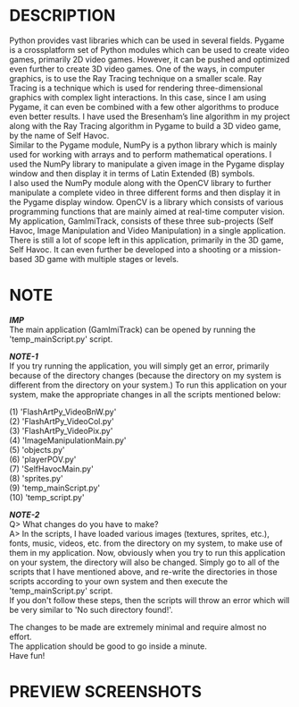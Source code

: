 # DESCRIPTION
Python provides vast libraries which can be used in several fields. Pygame is a crossplatform set of Python modules which can be used to create video games, primarily
2D video games. However, it can be pushed and optimized even further to create 3D
video games. One of the ways, in computer graphics, is to use the Ray Tracing
technique on a smaller scale. Ray Tracing is a technique which is used for rendering
three-dimensional graphics with complex light interactions. In this case, since I am
using Pygame, it can even be combined with a few other algorithms to produce even
better results. I have used the Bresenham’s line algorithm in my project along with
the Ray Tracing algorithm in Pygame to build a 3D video game, by the name of Self
Havoc.   
Similar to the Pygame module, NumPy is a python library which is mainly
used for working with arrays and to perform mathematical operations. I used the
NumPy library to manipulate a given image in the Pygame display window and then
display it in terms of Latin Extended (B) symbols.   
I also used the NumPy module
along with the OpenCV library to further manipulate a complete video in three
different forms and then display it in the Pygame display window. OpenCV is a
library which consists of various programming functions that are mainly aimed at
real-time computer vision.   
My application, GamImiTrack, consists of these three
sub-projects (Self Havoc, Image Manipulation and Video Manipulation) in a single
application. There is still a lot of scope left in this application, primarily in the 3D game,
Self Havoc. It can even further be developed into a shooting or a mission-based 3D
game with multiple stages or levels.

# NOTE
***IMP***  
The main application (GamImiTrack) can be opened by running the 'temp_mainScript.py' script.  

***NOTE-1***  
If you try running the application, you will simply get an error, primarily because of the directory changes (because the directory on my system is different from the directory on your system.)
To run this application on your system, make the appropriate changes in all the scripts mentioned below:

(1) 'FlashArtPy_VideoBnW.py'  
(2) 'FlashArtPy_VideoCol.py'   
(3) 'FlashArtPy_VideoPix.py'  
(4) 'ImageManipulationMain.py'  
(5) 'objects.py'  
(6) 'playerPOV.py'  
(7) 'SelfHavocMain.py'  
(8) 'sprites.py'  
(9) 'temp_mainScript.py'  
(10) 'temp_script.py'    

***NOTE-2***  
Q> What changes do you have to make?  
A> In the scripts, I have loaded various images (textures, sprites, etc.), fonts, music, videos, etc. from the directory on my system, to make use of them in my application.
Now, obviously when you try to run this application on your system, the directory will also be changed.
Simply go to all of the scripts that I have mentioned above, and re-write the directories in those scripts according to your own system and then execute the 'temp_mainScript.py' script.  
If you don't follow these steps, then the scripts will throw an error which will be very similar to 'No such directory found!'.  

The changes to be made are extremely minimal and require almost no effort.  
The application should be good to go inside a minute.  
Have fun!    

# PREVIEW SCREENSHOTS
